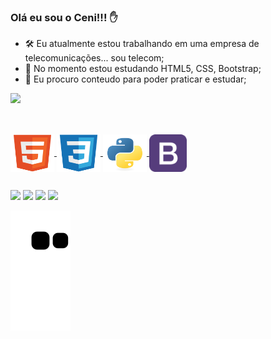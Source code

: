 ### Olá eu sou o Ceni!!! ✋



- 🛠️ Eu atualmente estou trabalhando em uma empresa de telecomunicações... sou telecom;
- 📖 No momento estou estudando HTML5, CSS, Bootstrap;
- 🔎 Eu procuro conteudo para poder praticar e estudar;

<div align="left">
  <a href="https://github.com/Ceni82">
  <img height="180em" src="https://github-readme-stats.vercel.app/api?username=Ceni82&show_icons=true&theme=merko&include_all_commits=true&count_private=true"/>

 ##
    
</div>
  <div style="display: inline_block"><br>
  <img align="center" alt="HTML" height="60" width="70" src="https://raw.githubusercontent.com/devicons/devicon/master/icons/html5/html5-original.svg">
  <img align="center" alt="CSS" height="60" width="70" src="https://raw.githubusercontent.com/devicons/devicon/master/icons/css3/css3-original.svg">
  <img align="center" alt="Python" height="60" width="70" src="https://raw.githubusercontent.com/devicons/devicon/master/icons/python/python-original.svg">
  <img align="center" alt="Bootstrap" height="60" width="60" src="https://raw.githubusercontent.com/github/explore/80688e429a7d4ef2fca1e82350fe8e3517d3494d/topics/bootstrap/bootstrap.png">
</div>

  
  ##
  
<div> 

  <a href="https://instagram.com/dev_ceni" target="_blank"><img src="https://img.shields.io/badge/-Instagram-%23E4405F?style=for-the-badge&logo=instagram&logoColor=white" target="_blank"></a>
 <a href="https://discord.gg/Ceni#9166" target="_blank"><img src="https://img.shields.io/badge/Discord-7289DA?style=for-the-badge&logo=discord&logoColor=white" target="_blank"></a> 
  <a href = "mailto:mateus.ceni@gmail.com"><img src="https://img.shields.io/badge/-Gmail-%23333?style=for-the-badge&logo=gmail&logoColor=white" target="_blank"></a>
  <a href="https://www.linkedin.com/in/mateus-ceni-9a362a226/" target="_blank"><img src="https://img.shields.io/badge/-LinkedIn-%230077B5?style=for-the-badge&logo=linkedin&logoColor=white" target="_blank"></a> 

  ![Snake animation](https://github.com/Ceni82/Ceni82/blob/output/github-contribution-grid-snake.svg)
 
  </div>

